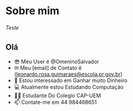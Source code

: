 # Sobre mim

###### Teste

## Olá


- 😎 Meu User é @OmeninoSalvador
- ✉   Meu [email] de Contato é (leonardo.rosa.guimaraes@escola.pr.gov.br)
- 🤑 Estou interessado em Ganhar muito Dinheiro
- 💻 Atualmente estou Estudando Computação
- 👨‍🏫 Estudante Do Colegio CAP-UEM
- 📫 Contate-me em 44 984468651

<!---
OmeninoSalvador/OmeninoSalvador is a ✨ special ✨ repository because its `README.md` (this file) appears on your GitHub profile.
You can click the Preview link to take a look at your changes.
--->
